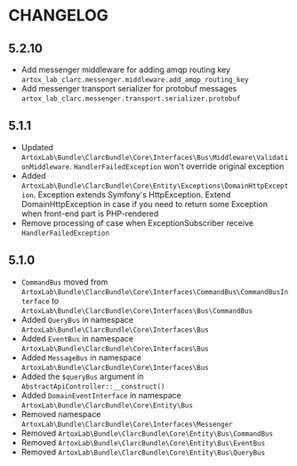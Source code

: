 # CHANGELOG

## 5.2.10
+ Add messenger middleware for adding amqp routing key `artox_lab_clarc.messenger.middleware.add_amqp_routing_key`
+ Add messenger transport serializer for protobuf messages `artox_lab_clarc.messenger.transport.serializer.protobuf`

## 5.1.1
* Updated `ArtoxLab\Bundle\ClarcBundle\Core\Interfaces\Bus\Middleware\ValidationMiddleware`. 
  `HandlerFailedException` won't override original exception
* Added `ArtoxLab\Bundle\ClarcBundle\Core\Entity\Exceptions\DomainHttpException`. 
  Exception extends Symfony's HttpException. Extend DomainHttpException in case
  if you need to return some Exception when front-end part is PHP-rendered
* Remove processing of case when ExceptionSubscriber receive `HandlerFailedException`
  

## 5.1.0

* `CommandBus` moved from `ArtoxLab\Bundle\ClarcBundle\Core\Interfaces\CommandBus\CommandBusInterface`
  to `ArtoxLab\Bundle\ClarcBundle\Core\Interfaces\Bus\CommandBus`
* Added `QueryBus` in namespace `ArtoxLab\Bundle\ClarcBundle\Core\Interfaces\Bus`
* Added `EventBus` in namespace `ArtoxLab\Bundle\ClarcBundle\Core\Interfaces\Bus`
* Added `MessageBus` in namespace `ArtoxLab\Bundle\ClarcBundle\Core\Interfaces\Bus`
* Added the `$queryBus` argument in `AbstractApiController::__construct()`
* Added `DomainEventInterface` in namespace `ArtoxLab\Bundle\ClarcBundle\Core\Entity\Bus`
* Removed namespace `ArtoxLab\Bundle\ClarcBundle\Core\Interfaces\Messenger`
* Removed `ArtoxLab\Bundle\ClarcBundle\Core\Entity\Bus\CommandBus`
* Removed `ArtoxLab\Bundle\ClarcBundle\Core\Entity\Bus\EventBus`
* Removed `ArtoxLab\Bundle\ClarcBundle\Core\Entity\Bus\QueryBus`

